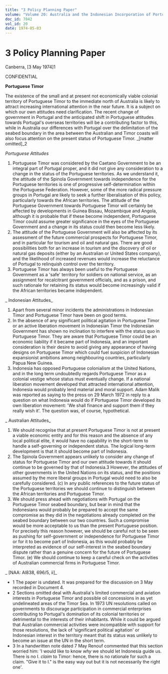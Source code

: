 ```yaml
---
title: "3 Policy Planning Paper"
volume: "Volume 20: Australia and the Indonesian Incorporation of Portuguese Timor, 1974-1976"
doc_id: 7842
vol_id: 20
date: 1974-05-03
---
```


# 3 Policy Planning Paper

Canberra, [3 May 1974]1

CONFIDENTIAL

**Portuguese Timor**

The existence of the small and at present not economically viable colonial territory of Portuguese Timor to the immediate north of Australia is likely to attract increasing international attention in the near future. It is a subject on which our own attitudes need clarification. The recent change of government in Portugal and the anticipated shift in Portuguese attitudes towards Portugal's overseas territories will be a contributing factor to this, while in Australia our differences with Portugal over the delimitation of the seabed boundary in the area between the Australian and Timor coasts will also focus attention on the present status of Portuguese Timor. _[matter omitted]_2

_Portuguese Attitudes_

  1. Portuguese Timor was considered by the Caetano Government to be an integral part of Portugal proper, and it did not give any consideration to a change in the status of the Portuguese territories. As we understand it, the attitude of the Spinola Government towards independence for the Portuguese territories is one of progressive self-determination within the Portuguese Federation. However, some of the more radical pressure groups in Portugal are likely to seek a further liberalisation of this policy, particularly towards the African territories. The attitude of the Portuguese Government towards Portuguese Timor will certainly be affected by developments in Guinea Bissau, Mozambique and Angola, although it is probable that if these become independent, Portuguese Timor could assume greater significance in the eyes of the Portuguese Government and a change in its status could then become less likely.
  2. The attitude of the Portuguese Government will also be affected by its assessment of the future commercial prospects for Portuguese Timor, and in particular for tourism and oil and natural gas. There are good possibilities both for an increase in tourism and the discovery of oil or natural gas deposits (either by an Australian or United States company), and the likelihood of increased revenues would increase the reluctance of Portugal to relinquish control over the territory.
  3. Portuguese Timor has always been useful to the Portuguese Government as a 'safe' territory for soldiers on national service, as an assignment for recalcitrant government officials, and as a prison, and such rationale for retaining its status would become increasingly valid if the African territories became independent.



_ Indonesian Attitudes_

  1. Apart from several minor incidents the administrations in Indonesian Timor and Portuguese Timor have been on good terms.
  2. In the absence of any significant political agitation in Portuguese Timor or an active liberation movement in Indonesian Timor the Indonesian Government has shown no inclination to interfere with the status quo in Portuguese Timor. They are aware that Portuguese Timor could be an economic liability if it became part of Indonesia, and an important consideration is their desire to avoid giving any appearance of having designs on Portuguese Timor which could fuel suspicion of Indonesian expansionist ambitions among neighbouring countries, particularly Papua New Guinea.
  3. Indonesia has opposed Portuguese colonialism at the United Nations, and in the long term undoubtedly regards Portuguese Timor as a colonial vestige whose status must eventually change. If a national liberation movement developed that attracted international attention, Indonesia would probably lend material and moral support. Adam Malik was reported as saying to the press on 29 March 1972 in reply to a question on what Indonesia would do if Portuguese Timor developed its own liberation movement: 'We shall finance and support them if they really wish it'. The question was, of course, hypothetical.



_ Australian Attitudes_

  1. We should recognise that at present Portuguese Timor is not at present a viable economic entity and for this reason and the absence of any local political elite, it would have no capability in the short-term to handle a self-governing or independent status. The logical long-term development is that it should become part of Indonesia.
  2. The Spinola Government appears unlikely to consider any change of status for Portuguese Timor and our own attitude towards it should continue to be governed by that of Indonesia.3 However, the attitudes of other governments in the United Nations on its status, and the positions assumed by the more liberal groups in Portugal would need to also be carefully considered. (c) In any public references to the future status of the Portuguese territories we should continue to distinguish between the African territories and Portuguese Timor.
  3. We should press ahead with negotiations with Portugal on the Portuguese Timor seabed boundary, but bear in mind that the Indonesians would probably be prepared to accept the same compromise as they did in the negotiations already completed on the seabed boundary between our two countries. Such a compromise would be more acceptable to us than the present Portuguese position. For precisely this reason however, we should be careful not to be seen as pushing for self-government or independence for Portuguese Timor or for it to become part of Indonesia, as this would probably be interpreted as evidence of our self-interest in the seabed boundary dispute rather than a genuine concern for the future of Portuguese Timor. (e) We should continue to keep a careful check on the activities of Australian commercial firms in Portuguese Timor.



_ [NAA: Al838, 696/5, ii]_

  * 1 The paper is undated. It was prepared for the discussion on 3 May recorded in Document 4.
  * 2 Sections omitted deal with Australia's limited commercial and aviation interests in Portuguese Timor and possible oil concessions in as yet undelineated areas of the Timor Sea. In 1973 UN resolutions called on governments to discourage participation in commercial enterprises contributing to Portugal's domination of its colonial territories or detrimental to the interests of their inhabitants. While it could be argued that Australian commercial activities were incompatible with support for those resolutions, the lack of 'significant political agitation' or Indonesian interest in the territory meant that its status was unlikely to become an issue at the UN in the short term.
  * 3 In a handwritten note dated 7 May Renouf commented that this section worried him: 'I would like to know _why_ we should let Indonesia guide us. There is no I. _claim_ to Timor: hence, there is no rationale for such a claim. "Give it to I." is the easy way out but it is not necessarily the right one'.


